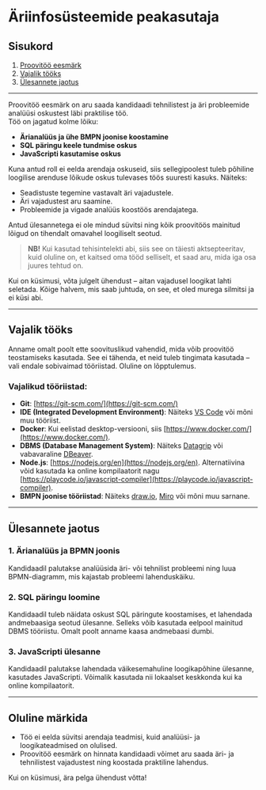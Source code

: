 # Äriinfosüsteemide peakasutaja

## Sisukord
1. [Proovitöö eesmärk](#äriinfosüsteemide-peakasutaja)  
2. [Vajalik tööks](#vajalik-tööks)  
3. [Ülesannete jaotus](#ülesannete-jaotus)  

---

Proovitöö eesmärk on aru saada kandidaadi tehnilistest ja äri probleemide analüüsi oskustest läbi praktilise töö.  
Töö on jagatud kolme lõiku:
- **Ärianalüüs ja ühe BMPN joonise koostamine**  
- **SQL päringu keele tundmise oskus**  
- **JavaScripti kasutamise oskus**  

Kuna antud roll ei eelda arendaja oskuseid, siis sellegipoolest tuleb põhiline loogilise arenduse lõikude oskus tulevases töös suuresti kasuks. Näiteks:
- Seadistuste tegemine vastavalt äri vajadustele.
- Äri vajadustest aru saamine.
- Probleemide ja vigade analüüs koostöös arendajatega.  

Antud ülesannetega ei ole mindud süvitsi ning kõik proovitöös mainitud lõigud on tihendalt omavahel loogiliselt seotud.

> **NB!** Kui kasutad tehisintelekti abi, siis see on täiesti aktsepteeritav, kuid oluline on, et kaitsed oma tööd selliselt, et saad aru, mida iga osa juures tehtud on.

Kui on küsimusi, võta julgelt ühendust – aitan vajadusel loogikat lahti seletada. Kõige halvem, mis saab juhtuda, on see, et oled murega silmitsi ja ei küsi abi.

---

## Vajalik tööks

Anname omalt poolt ette soovituslikud vahendid, mida võib proovitöö teostamiseks kasutada. See ei tähenda, et neid tuleb tingimata kasutada – vali endale sobivaimad tööriistad. Oluline on lõpptulemus.

### Vajalikud tööriistad:
- **Git**: [https://git-scm.com/](https://git-scm.com/)
- **IDE (Integrated Development Environment)**: Näiteks [VS Code](https://code.visualstudio.com/) või mõni muu tööriist.  
- **Docker**: Kui eelistad desktop-versiooni, siis [https://www.docker.com/](https://www.docker.com/).  
- **DBMS (Database Management System)**: Näiteks [Datagrip](https://www.jetbrains.com/datagrip/) või vabavaraline [DBeaver](https://dbeaver.io/).  
- **Node.js**: [https://nodejs.org/en](https://nodejs.org/en). Alternatiivina võid kasutada ka online kompilaatorit nagu [https://playcode.io/javascript-compiler](https://playcode.io/javascript-compiler).  
- **BMPN joonise tööriistad**: Näiteks [draw.io](https://app.diagrams.net/), [Miro](https://miro.com/) või mõni muu sarnane.  

---

## Ülesannete jaotus

### 1. Ärianalüüs ja BPMN joonis
Kandidaadil palutakse analüüsida äri- või tehnilist probleemi ning luua BPMN-diagramm, mis kajastab probleemi lahenduskäiku.

### 2. SQL päringu loomine
Kandidaadil tuleb näidata oskust SQL päringute koostamises, et lahendada andmebaasiga seotud ülesanne. Selleks võib kasutada eelpool mainitud DBMS tööriistu. Omalt poolt anname kaasa andmebaasi dumbi.

### 3. JavaScripti ülesanne
Kandidaadil palutakse lahendada väikesemahuline loogikapõhine ülesanne, kasutades JavaScripti. Võimalik kasutada nii lokaalset keskkonda kui ka online kompilaatorit.

---

## Oluline märkida
- Töö ei eelda süvitsi arendaja teadmisi, kuid analüüsi- ja loogikateadmised on olulised.  
- Proovitöö eesmärk on hinnata kandidaadi võimet aru saada äri- ja tehnilistest vajadustest ning koostada praktiline lahendus.  

Kui on küsimusi, ära pelga ühendust võtta!
